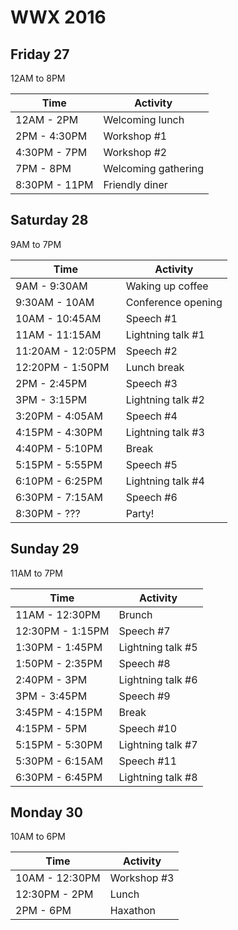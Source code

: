 # WWX 2016

## Friday 27

12AM to 8PM

| Time | Activity |
| ---- | -------- |
| 12AM - 2PM | Welcoming lunch |
| 2PM - 4:30PM | Workshop #1 |
| 4:30PM - 7PM | Workshop #2 |
| 7PM - 8PM | Welcoming gathering |
| 8:30PM - 11PM | Friendly diner |

## Saturday 28

9AM to 7PM

| Time | Activity |
| ---- | -------- |
| 9AM - 9:30AM | Waking up coffee |
| 9:30AM - 10AM | Conference opening |
| 10AM - 10:45AM | Speech #1 |
| 11AM - 11:15AM | Lightning talk #1 |
| 11:20AM - 12:05PM | Speech #2 |
| 12:20PM - 1:50PM | Lunch break |
| 2PM - 2:45PM | Speech #3 |
| 3PM - 3:15PM | Lightning talk #2 |
| 3:20PM - 4:05AM | Speech #4 |
| 4:15PM - 4:30PM | Lightning talk #3 |
| 4:40PM - 5:10PM | Break |
| 5:15PM - 5:55PM | Speech #5 |
| 6:10PM - 6:25PM | Lightning talk #4 |
| 6:30PM - 7:15AM | Speech #6 |
| 8:30PM - ??? | Party! |

## Sunday 29

11AM to 7PM

| Time | Activity |
| ---- | -------- |
| 11AM - 12:30PM | Brunch |
| 12:30PM - 1:15PM | Speech #7 |
| 1:30PM - 1:45PM | Lightning talk #5 |
| 1:50PM - 2:35PM | Speech #8 |
| 2:40PM - 3PM | Lightning talk #6 |
| 3PM - 3:45PM | Speech #9 |
| 3:45PM - 4:15PM | Break |
| 4:15PM - 5PM | Speech #10 |
| 5:15PM - 5:30PM | Lightning talk #7 |
| 5:30PM - 6:15AM | Speech #11 |
| 6:30PM - 6:45PM | Lightning talk #8 |

## Monday 30

10AM to 6PM

| Time | Activity |
| ---- | -------- |
| 10AM - 12:30PM | Workshop #3 |
| 12:30PM - 2PM | Lunch |
| 2PM - 6PM | Haxathon |
